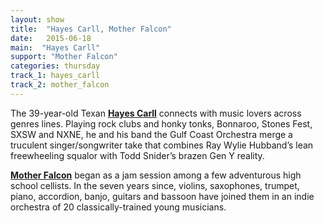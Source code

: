 ```yaml
---
layout: show
title:  "Hayes Carll, Mother Falcon"
date:   2015-06-18
main:  "Hayes Carll"
support: "Mother Falcon"
categories: thursday
track_1: hayes_carll
track_2: mother_falcon
---
```


The 39-year-old Texan **[Hayes Carll](http://hayescarll.com "Hayes Carll")** connects with music lovers across genres lines. Playing rock clubs and honky tonks, Bonnaroo, Stones Fest, SXSW and NXNE, he and his band the Gulf Coast Orchestra merge a truculent singer/songwriter take that combines Ray Wylie Hubband’s lean freewheeling squalor with Todd Snider’s brazen Gen Y reality.

**[Mother Falcon](http://motherfalcon.com "Mother Falcon")** began as a jam session among a few adventurous high school cellists. In the seven years since, violins, saxophones, trumpet, piano, accordion, banjo, guitars and bassoon have joined them in an indie orchestra of 20 classically-trained young musicians.